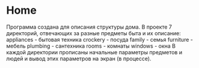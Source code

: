 # Home

Программа создана для описания структуры дома.
В проекте 7 директорий, отвечающих за разные предметы быта и их описание: 
        appliances - бытовая техника
        crockery - посуда
        family - семья
        furniture - мебель
        plumbing - сантехника
        rooms - комнаты
        windows - окна
В каждой директории прописаны начальные параметры предметов и людей и вывод этих параметров на экран (в процессе).
